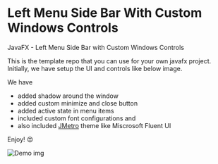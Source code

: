 # Left Menu Side Bar With Custom Windows Controls
JavaFX - Left Menu Side Bar with Custom Windows Controls

This is the template repo that you can use for your own javafx project. Initially, we have setup the UI and controls like below image.

We have
- added shadow around the window
- added custom minimize and close button
- added active state in menu items
- included custom font configurations and
- also included [JMetro](https://github.com/JFXtras/jfxtras-styles/releases) theme like Miscrosoft Fluent UI

Enjoy! :heart_eyes:

![Demo img](https://github.com/YCC-Tech/javafx--Left-Menu-Side-Bar-With-Custom-Controls/blob/main/img.png)
